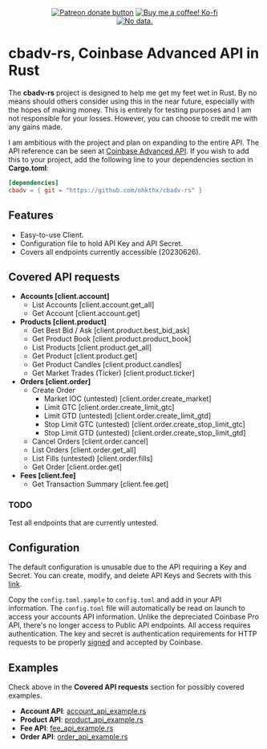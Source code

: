 <p align="center">
    <a href="https://patreon.com/ohkthx" title="Donate to this project using Patreon">
        <img src="https://img.shields.io/badge/patreon-donate-red.svg?style=for-the-badge&color=f38ba8&label=PATREON&logo=patreon&logoColor=f38ba8&labelColor=11111b"
            alt="Patreon donate button"></a>
    <a href="https://ko-fi.com/G2G0J79MY" title="Donate to this project using Ko-fi">
        <img src="https://img.shields.io/badge/kofi-donate-ffffff.svg?style=for-the-badge&color=fab387&label=KOFI&logo=kofi&logoColor=fab387&labelColor=11111b"
            alt="Buy me a coffee! Ko-fi"></a>
<br>
    <a href="https://github.com/ohkthx/xIPL" title="Size of the repo!">
        <img src="https://img.shields.io/github/repo-size/ohkthx/cbadv-rs?style=for-the-badge&color=cba6f7&label=SIZE&logo=codesandbox&logoColor=cba6f7&labelColor=11111b"
            alt="No data."></a>
</p>

# cbadv-rs, Coinbase Advanced API in Rust


The **cbadv-rs** project is designed to help me get my feet wet in Rust. By no means should others consider using this in the near future, especially with the hopes of making money. This is entirely for testing purposes and I am not responsible for your losses. However, you can choose to credit me with any gains made.

I am ambitious with the project and plan on expanding to the entire API. The API reference can be seen at [Coinbase Advanced API](https://docs.cloud.coinbase.com/advanced-trade-api/reference). If you wish to add this to your project, add the following line to your dependencies section in **Cargo.toml**:

```toml
[dependencies]
cbadv = { git = "https://github.com/ohkthx/cbadv-rs" }
```

## Features
- Easy-to-use Client.
- Configuration file to hold API Key and API Secret.
- Covers all endpoints currently accessible (20230626).

## Covered API requests

- **Accounts [client.account]**
  - List Accounts [client.account.get_all]
  - Get Account [client.account.get]
- **Products [client.product]**
  - Get Best Bid / Ask [client.product.best_bid_ask]
  - Get Product Book [client.product.product_book]
  - List Products [client.product.get_all]
  - Get Product [client.product.get]
  - Get Product Candles [client.product.candles]
  - Get Market Trades (Ticker) [client.product.ticker]
- **Orders [client.order]**
  - Create Order 
    - Market IOC (untested) [client.order.create_market]
    - Limit GTC [client.order.create_limit_gtc]
    - Limit GTD (untested) [client.order.create_limit_gtd]
    - Stop Limit GTC (untested) [client.order.create_stop_limit_gtc]
    - Stop Limit GTD (untested) [client.order.create_stop_limit_gtd]
  - Cancel Orders [client.order.cancel]
  - List Orders [client.order.get_all]
  - List Fills (untested) [client.order.fills]
  - Get Order [client.order.get]
- **Fees [client.fee]**
  - Get Transaction Summary [client.fee.get]

### TODO

Test all endpoints that are currently untested.

## Configuration

The default configuration is unusable due to the API requiring a Key and Secret. You can create, modify, and delete API Keys and Secrets with this [link](https://www.coinbase.com/settings/api).

Copy the `config.toml.sample` to `config.toml` and add in your API information. The `config.toml` file will automatically be read on launch to access your accounts API information. Unlike the depreciated Coinbase Pro API, there's no longer access to Public API endpoints. All access requires authentication. The key and secret is authentication requirements for HTTP requests to be properly [signed](https://docs.cloud.coinbase.com/advanced-trade-api/docs/rest-api-auth) and accepted by Coinbase.

## Examples

Check above in the **Covered API requests** section for possibly covered examples.

- **Account API**: [account_api_example.rs](https://github.com/Ohkthx/cbadv-rs/tree/main/src/bin/account_api_example.rs)
- **Product API**: [product_api_example.rs](https://github.com/Ohkthx/cbadv-rs/tree/main/src/bin/product_api_example.rs)
- **Fee API**: [fee_api_example.rs](https://github.com/Ohkthx/cbadv-rs/tree/main/src/bin/fee_api_example.rs)
- **Order API**: [order_api_example.rs](https://github.com/Ohkthx/cbadv-rs/tree/main/src/bin/order_api_example.rs)
